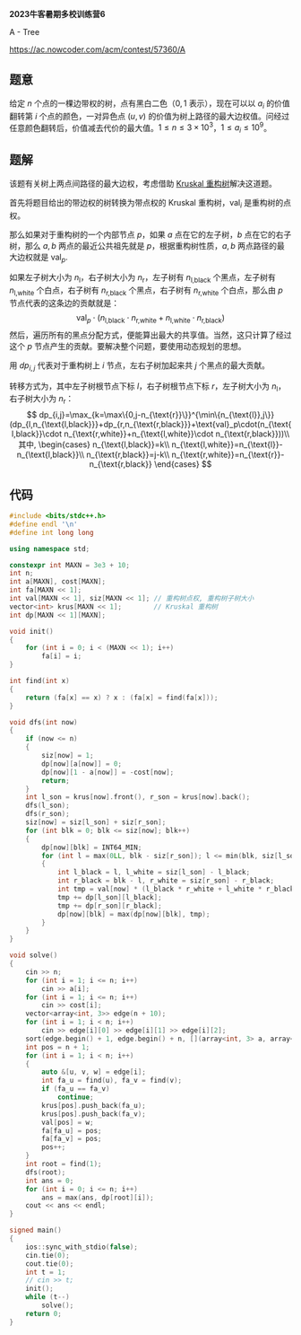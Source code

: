 **2023牛客暑期多校训练营6**

A - Tree

https://ac.nowcoder.com/acm/contest/57360/A

<!--more-->

## 题意

给定 $n$ 个点的一棵边带权的树，点有黑白二色（$0,1$ 表示），现在可以以 $a_i$ 的价值翻转第 $i$ 个点的颜色，一对异色点 $(u,v)$ 的价值为树上路径的最大边权值。问经过任意颜色翻转后，价值减去代价的最大值。$1\leq n\leq3\times 10^3$，$1\leq a_i\leq 10^9$。

## 题解

该题有关树上两点间路径的最大边权，考虑借助 [Kruskal 重构树](https://io.zouht.com/137.html)解决这道题。

首先将题目给出的带边权的树转换为带点权的 Kruskal 重构树，$\text{val}_i$ 是重构树的点权。

那么如果对于重构树的一个内部节点 $p$，如果 $a$ 点在它的左子树，$b$ 点在它的右子树，那么 $a,b$ 两点的最近公共祖先就是 $p$，根据重构树性质，$a,b$ 两点路径的最大边权就是 $\text{val}_p$.

如果左子树大小为 $n_{\text{l}}$，右子树大小为 $n_{\text{r}}$，左子树有 $n_{\text{l,black}}$ 个黑点，左子树有 $n_{\text{l,white}}$ 个白点，右子树有 $n_{\text{r,black}}$ 个黑点，右子树有 $n_{\text{r,white}}$ 个白点，那么由 $p$ 节点代表的这条边的贡献就是：
$$
\text{val}_p\cdot(n_{\text{l,black}}\cdot n_{\text{r,white}}+n_{\text{l,white}}\cdot n_{\text{r,black}})
$$
然后，遍历所有的黑点分配方式，便能算出最大的共享值。当然，这只计算了经过这个 $p$ 节点产生的贡献。要解决整个问题，要使用动态规划的思想。

用 $dp_{i,j}$ 代表对于重构树上 $i$ 节点，左右子树加起来共 $j$ 个黑点的最大贡献。

转移方式为，其中左子树根节点下标 $l$，右子树根节点下标 $r$，左子树大小为 $n_{\text{l}}$，右子树大小为 $n_{\text{r}}$：
$$
dp_{i,j}=\max_{k=\max\{0,j-n_{\text{r}}\}}^{\min\{n_{\text{l}},j\}}(dp_{l,n_{\text{l,black}}}+dp_{r,n_{\text{r,black}}}+\text{val}_p\cdot(n_{\text{l,black}}\cdot n_{\text{r,white}}+n_{\text{l,white}}\cdot n_{\text{r,black}}))\\
其中,
\begin{cases}
n_{\text{l,black}}=k\\
n_{\text{l,white}}=n_{\text{l}}-n_{\text{l,black}}\\
n_{\text{r,black}}=j-k\\
n_{\text{r,white}}=n_{\text{r}}-n_{\text{r,black}}
\end{cases}
$$

## 代码

```cpp
#include <bits/stdc++.h>
#define endl '\n'
#define int long long

using namespace std;

constexpr int MAXN = 3e3 + 10;
int n;
int a[MAXN], cost[MAXN];
int fa[MAXN << 1];
int val[MAXN << 1], siz[MAXN << 1]; // 重构树点权, 重构树子树大小
vector<int> krus[MAXN << 1];        // Kruskal 重构树
int dp[MAXN << 1][MAXN];

void init()
{
    for (int i = 0; i < (MAXN << 1); i++)
        fa[i] = i;
}

int find(int x)
{
    return (fa[x] == x) ? x : (fa[x] = find(fa[x]));
}

void dfs(int now)
{
    if (now <= n)
    {
        siz[now] = 1;
        dp[now][a[now]] = 0;
        dp[now][1 - a[now]] = -cost[now];
        return;
    }
    int l_son = krus[now].front(), r_son = krus[now].back();
    dfs(l_son);
    dfs(r_son);
    siz[now] = siz[l_son] + siz[r_son];
    for (int blk = 0; blk <= siz[now]; blk++)
    {
        dp[now][blk] = INT64_MIN;
        for (int l = max(0LL, blk - siz[r_son]); l <= min(blk, siz[l_son]); l++)
        {
            int l_black = l, l_white = siz[l_son] - l_black;
            int r_black = blk - l, r_white = siz[r_son] - r_black;
            int tmp = val[now] * (l_black * r_white + l_white * r_black);
            tmp += dp[l_son][l_black];
            tmp += dp[r_son][r_black];
            dp[now][blk] = max(dp[now][blk], tmp);
        }
    }
}

void solve()
{
    cin >> n;
    for (int i = 1; i <= n; i++)
        cin >> a[i];
    for (int i = 1; i <= n; i++)
        cin >> cost[i];
    vector<array<int, 3>> edge(n + 10);
    for (int i = 1; i < n; i++)
        cin >> edge[i][0] >> edge[i][1] >> edge[i][2];
    sort(edge.begin() + 1, edge.begin() + n, [](array<int, 3> a, array<int, 3> b) { return a[2] < b[2]; });
    int pos = n + 1;
    for (int i = 1; i < n; i++)
    {
        auto &[u, v, w] = edge[i];
        int fa_u = find(u), fa_v = find(v);
        if (fa_u == fa_v)
            continue;
        krus[pos].push_back(fa_u);
        krus[pos].push_back(fa_v);
        val[pos] = w;
        fa[fa_u] = pos;
        fa[fa_v] = pos;
        pos++;
    }
    int root = find(1);
    dfs(root);
    int ans = 0;
    for (int i = 0; i <= n; i++)
        ans = max(ans, dp[root][i]);
    cout << ans << endl;
}

signed main()
{
    ios::sync_with_stdio(false);
    cin.tie(0);
    cout.tie(0);
    int t = 1;
    // cin >> t;
    init();
    while (t--)
        solve();
    return 0;
}
```

